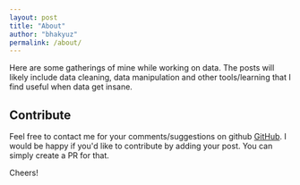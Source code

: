 ```yaml
---
layout: post
title: "About"
author: "bhakyuz"
permalink: /about/
---
```


Here are some gatherings of mine while working on data. The posts will likely include data cleaning, data manipulation and other tools/learning that I find useful when data get insane.

## Contribute

Feel free to contact me for your comments/suggestions on github [GitHub](https://github.com/bhakyuz/dataisamess). I would be happy if you'd like to contribute by adding your post. You can simply create a PR for that.

Cheers!
